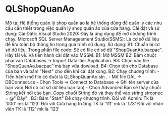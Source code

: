 # QLShopQuanAo
Mô tả: Hệ thống quản lý shop quần áo là hệ thống dùng để quản lý các nhu cầu cần thiết trong việc quản lý shop quần áo của cửa hàng.
Cài đặt và sử dụng:
    Cài Đătk:
        Visual Studio 2020: Đây là ứng dụng để mở chương trình chạy.
        Microsoft SQL Server Manageement Studio(SSMS): Là cơ sở dữ liệu để lưu toàn bộ thông tin trong quá trình sử dụng.
    Sử dụng:
    B1: Chuẩn bị cơ sở dữ liệu.
        Trong phần file code: Sẽ có file cớ sở dữ "ShopQuanAo.bacpac". Hãy tải về. Và tiến hành cài đặt vào MSSM.
            B1: Mở MSSM
            B2: Bấm chuột phải vào Databases -> Import Data-tier Application.
            B3: Chọn vào file "ShopQuanAo.bacpac" mà bạn vừa dowload. 
            B4: Chọn tên cho Database của bạn và bấm "Next" cho đến khi cài đặt xong.
    B2: Chạy chương trình:
        - Tiến hành mở file có đuôi là QLShopQuanAo.sln .
        - Mở file DAL -> DBConnect.cs 
        - Chọn Tools -> Connect to Database -> Ghi tên server của bạn vào( Nơi có cơ sở dữ liệu bạn tạo)
        - Chọn Advanced Bạn sẽ thấy chuỗi String kết nối của bạn. Copy chuối String đó và thay thế vào string strconec = @" Đây" ;
    B3: Bấm "Start" Để chạy chương trình:
        Đối với Admin: Tk là '000' mk là '123'
        Đối với Cửa hàng trưởng TK là '111' mk là '123'
        Đối với nhân viên TK là '112' mk là '123'